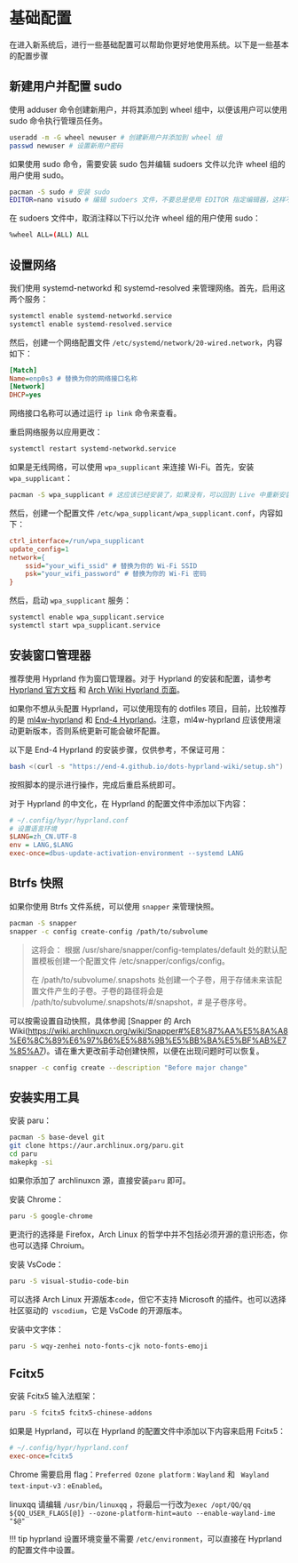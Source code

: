 # 基础配置
在进入新系统后，进行一些基础配置可以帮助你更好地使用系统。以下是一些基本的配置步骤

## 新建用户并配置 sudo
使用 adduser 命令创建新用户，并将其添加到 wheel 组中，以便该用户可以使用 sudo 命令执行管理员任务。

```bash
useradd -m -G wheel newuser # 创建新用户并添加到 wheel 组
passwd newuser # 设置新用户密码
```
如果使用 sudo 命令，需要安装 sudo 包并编辑 sudoers 文件以允许 wheel 组的用户使用 sudo。

```bash
pacman -S sudo # 安装 sudo
EDITOR=nano visudo # 编辑 sudoers 文件，不要总是使用 EDITOR 指定编辑器，这样不安全
```
在 sudoers 文件中，取消注释以下行以允许 wheel 组的用户使用 sudo：

```bash
%wheel ALL=(ALL) ALL
```

## 设置网络

我们使用 systemd-networkd 和 systemd-resolved 来管理网络。首先，启用这两个服务：

```bash
systemctl enable systemd-networkd.service
systemctl enable systemd-resolved.service
```
然后，创建一个网络配置文件 `/etc/systemd/network/20-wired.network`，内容如下：

```ini
[Match]
Name=enp0s3 # 替换为你的网络接口名称
[Network]
DHCP=yes
```
网络接口名称可以通过运行 `ip link` 命令来查看。

重启网络服务以应用更改：

```bash
systemctl restart systemd-networkd.service
```

如果是无线网络，可以使用 `wpa_supplicant` 来连接 Wi-Fi。首先，安装 `wpa_supplicant`：

```bash
pacman -S wpa_supplicant # 这应该已经安装了，如果没有，可以回到 Live 中重新安装
```
然后，创建一个配置文件 `/etc/wpa_supplicant/wpa_supplicant.conf`，内容如下：

```ini
ctrl_interface=/run/wpa_supplicant
update_config=1
network={
    ssid="your_wifi_ssid" # 替换为你的 Wi-Fi SSID
    psk="your_wifi_password" # 替换为你的 Wi-Fi 密码
}
```
然后，启动 `wpa_supplicant` 服务：

```bash
systemctl enable wpa_supplicant.service
systemctl start wpa_supplicant.service
```
## 安装窗口管理器
推荐使用 Hyprland 作为窗口管理器。对于 Hyprland 的安装和配置，请参考 [Hyprland 官方文档](https://wiki.hyprland.org/) 和 [Arch Wiki Hyprland 页面](https://wiki.archlinuxcn.org/title/Hyprland)。

如果你不想从头配置 Hyprland，可以使用现有的 dotfiles 项目，目前，比较推荐的是 [ml4w-hyprland](https://www.ml4w.com/) 和 [End-4 Hyprland](https://github.com/end-4/dots-hyprland)。注意，ml4w-hyprland 应该使用滚动更新版本，否则系统更新可能会破坏配置。

以下是 End-4 Hyprland 的安装步骤，仅供参考，不保证可用：

```bash
bash <(curl -s "https://end-4.github.io/dots-hyprland-wiki/setup.sh")
```
按照脚本的提示进行操作，完成后重启系统即可。

对于 Hyprland 的中文化，在 Hyprland 的配置文件中添加以下内容：

```ini
# ~/.config/hypr/hyprland.conf
# 设置语言环境
$LANG=zh_CN.UTF-8
env = LANG,$LANG
exec-once=dbus-update-activation-environment --systemd LANG
```

## Btrfs 快照

如果你使用 Btrfs 文件系统，可以使用 `snapper` 来管理快照。

```bash
pacman -S snapper
snapper -c config create-config /path/to/subvolume
```

> 这将会：
> 根据 /usr/share/snapper/config-templates/default 处的默认配置模板创建一个配置文件 /etc/snapper/configs/config。
> 
> 在 /path/to/subvolume/.snapshots 处创建一个子卷，用于存储未来该配置文件产生的子卷。子卷的路径将会是 /path/to/subvolume/.snapshots/#/snapshot，# 是子卷序号。

可以按需设置自动快照，具体参阅 [Snapper 的 Arch Wiki(https://wiki.archlinuxcn.org/wiki/Snapper#%E8%87%AA%E5%8A%A8%E6%8C%89%E6%97%B6%E5%88%9B%E5%BB%BA%E5%BF%AB%E7%85%A7)。请在重大更改前手动创建快照，以便在出现问题时可以恢复。

```bash
snapper -c config create --description "Before major change"
```

## 安装实用工具

安装 paru：
```bash
pacman -S base-devel git
git clone https://aur.archlinux.org/paru.git
cd paru
makepkg -si
```
如果你添加了 archlinuxcn 源，直接安装`paru` 即可。

安装 Chrome：
```bash
paru -S google-chrome
```
更流行的选择是 Firefox，Arch Linux 的哲学中并不包括必须开源的意识形态，你也可以选择 Chroium。

安装 VsCode：
```bash
paru -S visual-studio-code-bin
```

可以选择 Arch Linux 开源版本`code`，但它不支持 Microsoft 的插件。也可以选择社区驱动的`
vscodium`，它是 VsCode 的开源版本。

安装中文字体：
```bash
paru -S wqy-zenhei noto-fonts-cjk noto-fonts-emoji
```

## Fcitx5

安装 Fcitx5 输入法框架：
```bash
paru -S fcitx5 fcitx5-chinese-addons
```

如果是 Hyprland，可以在 Hyprland 的配置文件中添加以下内容来启用 Fcitx5：

```ini
# ~/.config/hypr/hyprland.conf
exec-once=fcitx5
```

Chrome 需要启用 flag：`Preferred Ozone platform：Wayland` 和 ` Wayland text-input-v3：eEnabled`。

linuxqq 请编辑 `/usr/bin/linuxqq` ，将最后一行改为`exec /opt/QQ/qq ${QQ_USER_FLAGS[@]} --ozone-platform-hint=auto --enable-wayland-ime "$@"`

!!! tip
    hyprland 设置环境变量不需要 `/etc/environment`，可以直接在 Hyprland 的配置文件中设置。

